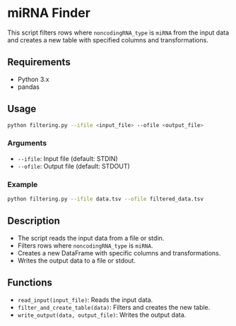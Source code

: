 
# miRNA Finder

This script filters rows where `noncodingRNA_type` is `miRNA` from the input data and creates a new table with specified columns and transformations.

## Requirements

- Python 3.x
- pandas

## Usage

```bash
python filtering.py --ifile <input_file> --ofile <output_file>
```

### Arguments

- `--ifile`: Input file (default: STDIN)
- `--ofile`: Output file (default: STDOUT)

### Example

```bash
python filtering.py --ifile data.tsv --ofile filtered_data.tsv
```

## Description

- The script reads the input data from a file or stdin.
- Filters rows where `noncodingRNA_type` is `miRNA`.
- Creates a new DataFrame with specific columns and transformations.
- Writes the output data to a file or stdout.

## Functions

- `read_input(input_file)`: Reads the input data.
- `filter_and_create_table(data)`: Filters and creates the new table.
- `write_output(data, output_file)`: Writes the output data.
